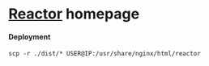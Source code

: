 # [Reactor](http://reactor.studio) homepage
#### Deployment
`scp -r ./dist/* USER@IP:/usr/share/nginx/html/reactor`
